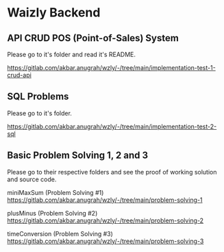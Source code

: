 
# Waizly Backend

## API CRUD POS (Point-of-Sales) System

Please go to it's folder and read it's README.

https://gitlab.com/akbar.anugrah/wzly/-/tree/main/implementation-test-1-crud-api

## SQL Problems

Please go to it's folder.

https://gitlab.com/akbar.anugrah/wzly/-/tree/main/implementation-test-2-sql

## Basic Problem Solving 1, 2 and 3

Please go to their respective folders and see the proof of working solution and source code.

miniMaxSum (Problem Solving #1) https://gitlab.com/akbar.anugrah/wzly/-/tree/main/problem-solving-1

plusMinus (Problem Solving #2) https://gitlab.com/akbar.anugrah/wzly/-/tree/main/problem-solving-2

timeConversion (Problem Solving #3) https://gitlab.com/akbar.anugrah/wzly/-/tree/main/problem-solving-3